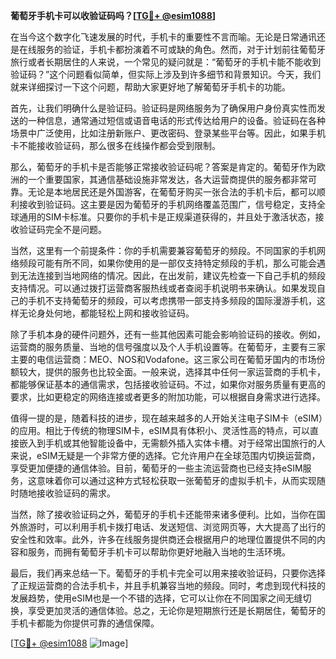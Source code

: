 **葡萄牙手机卡可以收验证码吗？[[TG💪+ @esim1088](https://t.me/s/esim1088)]**

在当今这个数字化飞速发展的时代，手机卡的重要性不言而喻。无论是日常通讯还是在线服务的验证，手机卡都扮演着不可或缺的角色。然而，对于计划前往葡萄牙旅行或者长期居住的人来说，一个常见的疑问就是：“葡萄牙的手机卡能不能收到验证码？”这个问题看似简单，但实际上涉及到许多细节和背景知识。今天，我们就来详细探讨一下这个问题，帮助大家更好地了解葡萄牙手机卡的功能。

首先，让我们明确什么是验证码。验证码是网络服务为了确保用户身份真实性而发送的一种信息，通常通过短信或语音电话的形式传达给用户的设备。验证码在各种场景中广泛使用，比如注册新账户、更改密码、登录某些平台等。因此，如果手机卡不能接收验证码，那么很多在线操作都会受到限制。

那么，葡萄牙的手机卡是否能够正常接收验证码呢？答案是肯定的。葡萄牙作为欧洲的一个重要国家，其通信基础设施非常发达，各大运营商提供的服务都非常可靠。无论是本地居民还是外国游客，在葡萄牙购买一张合法的手机卡后，都可以顺利接收到验证码。这主要是因为葡萄牙的手机网络覆盖范围广，信号稳定，支持全球通用的SIM卡标准。只要你的手机卡是正规渠道获得的，并且处于激活状态，接收验证码完全不是问题。

当然，这里有一个前提条件：你的手机需要兼容葡萄牙的频段。不同国家的手机网络频段可能有所不同，如果你使用的是一部仅支持特定频段的手机，那么可能会遇到无法连接到当地网络的情况。因此，在出发前，建议先检查一下自己手机的频段支持情况。可以通过拨打运营商客服热线或者查阅手机说明书来确认。如果发现自己的手机不支持葡萄牙的频段，可以考虑携带一部支持多频段的国际漫游手机，这样无论身处何地，都能轻松上网和接收验证码。

除了手机本身的硬件问题外，还有一些其他因素可能会影响验证码的接收。例如，运营商的服务质量、当地的信号强度以及个人手机设置等。在葡萄牙，主要有三家主要的电信运营商：MEO、NOS和Vodafone。这三家公司在葡萄牙国内的市场份额较大，提供的服务也比较全面。一般来说，选择其中任何一家运营商的手机卡，都能够保证基本的通信需求，包括接收验证码。不过，如果你对服务质量有更高的要求，比如更稳定的网络连接或者更多的附加功能，可以根据自身需求进行选择。

值得一提的是，随着科技的进步，现在越来越多的人开始关注电子SIM卡（eSIM）的应用。相比于传统的物理SIM卡，eSIM具有体积小、灵活性高的特点，可以直接嵌入到手机或其他智能设备中，无需额外插入实体卡槽。对于经常出国旅行的人来说，eSIM无疑是一个非常方便的选择。它允许用户在全球范围内切换运营商，享受更加便捷的通信体验。目前，葡萄牙的一些主流运营商也已经支持eSIM服务，这意味着你可以通过这种方式轻松获取一张葡萄牙的虚拟手机卡，从而实现随时随地接收验证码的需求。

当然，除了接收验证码之外，葡萄牙的手机卡还能带来诸多便利。比如，当你在国外旅游时，可以利用手机卡拨打电话、发送短信、浏览网页等，大大提高了出行的安全性和效率。此外，许多在线服务提供商还会根据用户的地理位置提供不同的内容和服务，而拥有葡萄牙手机卡可以帮助你更好地融入当地的生活环境。

最后，我们再来总结一下。葡萄牙的手机卡完全可以用来接收验证码，只要你选择了正规运营商的合法手机卡，并且手机兼容当地的频段。同时，考虑到现代科技的发展趋势，使用eSIM也是一个不错的选择，它可以让你在不同国家之间无缝切换，享受更加灵活的通信体验。总之，无论你是短期旅行还是长期居住，葡萄牙的手机卡都能为你提供可靠的通信保障。

[[TG💪+ @esim1088](https://t.me/s/esim1088) ![Image](https://i.postimg.cc/4NQfJmqS/Snipaste-2025-05-13-00-14-12.png)]